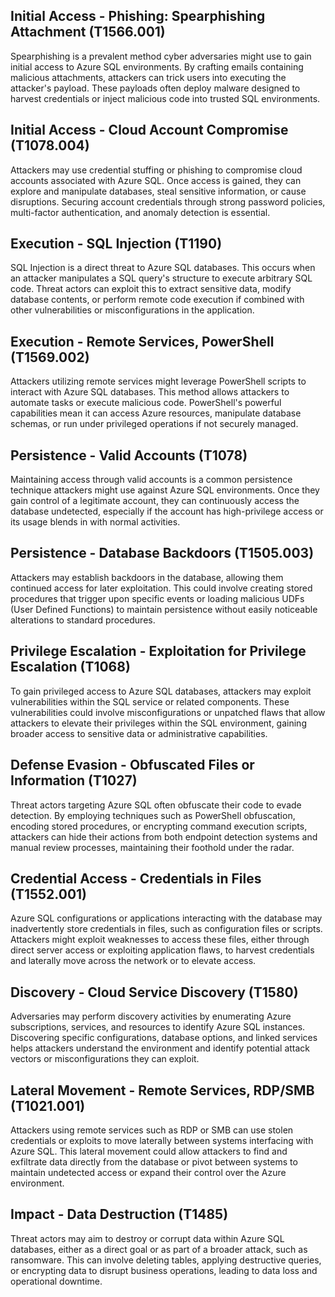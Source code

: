 ## Initial Access - Phishing: Spearphishing Attachment (T1566.001)
Spearphishing is a prevalent method cyber adversaries might use to gain initial access to Azure SQL environments. By crafting emails containing malicious attachments, attackers can trick users into executing the attacker's payload. These payloads often deploy malware designed to harvest credentials or inject malicious code into trusted SQL environments.

## Initial Access - Cloud Account Compromise (T1078.004)
Attackers may use credential stuffing or phishing to compromise cloud accounts associated with Azure SQL. Once access is gained, they can explore and manipulate databases, steal sensitive information, or cause disruptions. Securing account credentials through strong password policies, multi-factor authentication, and anomaly detection is essential.

## Execution - SQL Injection (T1190)
SQL Injection is a direct threat to Azure SQL databases. This occurs when an attacker manipulates a SQL query's structure to execute arbitrary SQL code. Threat actors can exploit this to extract sensitive data, modify database contents, or perform remote code execution if combined with other vulnerabilities or misconfigurations in the application.

## Execution - Remote Services, PowerShell (T1569.002)
Attackers utilizing remote services might leverage PowerShell scripts to interact with Azure SQL databases. This method allows attackers to automate tasks or execute malicious code. PowerShell's powerful capabilities mean it can access Azure resources, manipulate database schemas, or run under privileged operations if not securely managed.

## Persistence - Valid Accounts (T1078)
Maintaining access through valid accounts is a common persistence technique attackers might use against Azure SQL environments. Once they gain control of a legitimate account, they can continuously access the database undetected, especially if the account has high-privilege access or its usage blends in with normal activities.

## Persistence - Database Backdoors (T1505.003)
Attackers may establish backdoors in the database, allowing them continued access for later exploitation. This could involve creating stored procedures that trigger upon specific events or loading malicious UDFs (User Defined Functions) to maintain persistence without easily noticeable alterations to standard procedures.

## Privilege Escalation - Exploitation for Privilege Escalation (T1068)
To gain privileged access to Azure SQL databases, attackers may exploit vulnerabilities within the SQL service or related components. These vulnerabilities could involve misconfigurations or unpatched flaws that allow attackers to elevate their privileges within the SQL environment, gaining broader access to sensitive data or administrative capabilities.

## Defense Evasion - Obfuscated Files or Information (T1027)
Threat actors targeting Azure SQL often obfuscate their code to evade detection. By employing techniques such as PowerShell obfuscation, encoding stored procedures, or encrypting command execution scripts, attackers can hide their actions from both endpoint detection systems and manual review processes, maintaining their foothold under the radar.

## Credential Access - Credentials in Files (T1552.001)
Azure SQL configurations or applications interacting with the database may inadvertently store credentials in files, such as configuration files or scripts. Attackers might exploit weaknesses to access these files, either through direct server access or exploiting application flaws, to harvest credentials and laterally move across the network or to elevate access.

## Discovery - Cloud Service Discovery (T1580)
Adversaries may perform discovery activities by enumerating Azure subscriptions, services, and resources to identify Azure SQL instances. Discovering specific configurations, database options, and linked services helps attackers understand the environment and identify potential attack vectors or misconfigurations they can exploit.

## Lateral Movement - Remote Services, RDP/SMB (T1021.001)
Attackers using remote services such as RDP or SMB can use stolen credentials or exploits to move laterally between systems interfacing with Azure SQL. This lateral movement could allow attackers to find and exfiltrate data directly from the database or pivot between systems to maintain undetected access or expand their control over the Azure environment.

## Impact - Data Destruction (T1485)
Threat actors may aim to destroy or corrupt data within Azure SQL databases, either as a direct goal or as part of a broader attack, such as ransomware. This can involve deleting tables, applying destructive queries, or encrypting data to disrupt business operations, leading to data loss and operational downtime.
